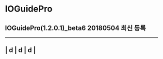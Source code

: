 IOGuidePro
=====================
IOGuidePro(1.2.0.1)_beta6 20180504 최신 등록
---------------------


---------------
| d | d | d |
---------------
